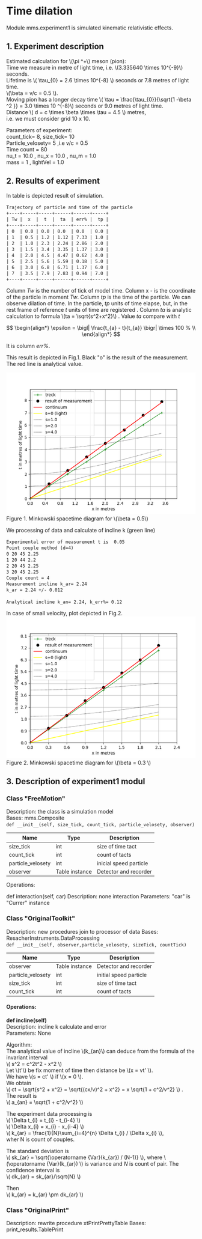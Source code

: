 # Time dilation
Module mms.experiment1 is simulated kinematic relativistic effects.
  
## 1. Experiment description  
Estimated calculation for \\(\pi ^+\\) meson (pion):  
 Time we measure in metre of light time, i.e. \\(3.335640 \times 10^{-9}\\) seconds.  
 Lifetime is \\( \tau_{0} =  2.6 \times 10^{-8} \\) seconds or  7.8  metres of light time.     
 \\(\beta = v/c = 0.5  \\).  
 Moving pion has a longer decay time \\( \tau =  \frac{\tau_{0}}{\sqrt{1 -\beta ^2 }}  = 3.0 \times 10 ^{-8}\\)  seconds or  9.0  metres of light time.  
 Distance \\( d =  c \times \beta \times \tau  = 4.5 \\) metres,  
 i.e. we must consider grid 10 x 10.
  
Parameters of experiment:  
count_tick= 8, size_tick= 10  
Particle_velosety= 5 ,i.e v/c = 0.5  
Time count = 80  
nu_t = 10.0 , nu_x = 10.0 , nu_m = 1.0  
mass = 1 , lightVel = 1.0  
  
  
## 2. Results of experiment
In table is depicted result of simulation.  
  
```
Trajectory of particle and time of the particle
+----+-----+-----+------+------+-----+
| Tw |  x  |  t  |  ta  | err% |  tp |
+----+-----+-----+------+------+-----+
| 0  | 0.0 | 0.0 | 0.0  | 0.0  | 0.0 |
| 1  | 0.5 | 1.2 | 1.12 | 7.33 | 1.0 |
| 2  | 1.0 | 2.3 | 2.24 | 2.86 | 2.0 |
| 3  | 1.5 | 3.4 | 3.35 | 1.37 | 3.0 |
| 4  | 2.0 | 4.5 | 4.47 | 0.62 | 4.0 |
| 5  | 2.5 | 5.6 | 5.59 | 0.18 | 5.0 |
| 6  | 3.0 | 6.8 | 6.71 | 1.37 | 6.0 |
| 7  | 3.5 | 7.9 | 7.83 | 0.94 | 7.0 |
+----+-----+-----+------+------+-----+
```
  
Column *Tw* is the number of tick of model time.  Column x - is the coordinate of the particle in moment *Tw*. Column *tp* is the time of the particle.  We can observe dilation of time. In the particle, *tp* units of time elapse, but, in the rest frame of reference *t* units of time are registered . Column *ta* is analytic calculation to formula \\(ta = \sqrt{s^2+x^2}\\) . 
Value *ta* compare with *t*  
  
$$
\begin{align*} 
\epsilon =  \bigl| \frac{t_{a} - t}{t_{a}} \bigr| \times 100 % \\
\end{align*}  
$$  
  
It is column *err%*.  
  
This result is depicted in Fig.1. Black "o" is the result of the measurement. The red line is analytical value.   


![Fig1](Fig3-1-1.png)  
Figure 1. Minkowski spacetime diagram for \\(\beta  =  0.5\\)    

We processing of data and calculate of incline k (green line)  
  
```
Experimental error of measurement t is  0.05
Point couple method (d=4)
0 20 45 2.25
1 20 44 2.2
2 20 45 2.25
3 20 45 2.25
Couple count = 4
Measurement incline k_ar= 2.24
k_ar = 2.24 +/- 0.012

Analytical incline k_an= 2.24, k_err%= 0.12  

```  

In case of small velocity, plot depicted in Fig.2.
![Fig2](Fig3-1-2.png)  
Figure 2. Minkowski spacetime diagram for \\(\beta =  0.3 \\)    
  
  
## 3. Description of experiment1 modul
  
### Class "FreeMotion"  

Description: the class is a simulation model  
Bases: mms.Composite   
`def __init__(self, size_tick, count_tick, particle_velosety, observer)`  
  
Name | Type | Description  
---- | ---- | ----------- 
size_tick | int | size of time tact
count_tick | int | count of tacts
particle_velosety | int | inicial speed particle
observer | Table instance | Detector and recorder


Operations:

def interaction(self, car)
Description: none interaction
Parameters: "car" is "Currer" instance  

### Class "OriginalToolkit"

Description: new procedures join to processor of data
Bases: ResacherInstruments.DataProcessing  
`def __init__(self, observer,particle_velosety, sizeTick, countTick)`  
  
Name | Type | Description  
---- | ---- | ----------- 
observer | Table instance | Detector and recorder
particle_velosety | int | initial speed particle
size_tick | int | size of time tact
count_tick | int | count of tacts
  
#### Operations:      
**def incline(self)**  
Description: incline k calculate and error  
Parameters: None  
  
Algorithm:  
The analytical value of incline \\(k_{an}\\) can deduce from the formula of the invariant interval  
\\( s^2 = c^2t^2 - x^2  \\)  
Let \\(t'\\) be fix moment of time then distance be \\(x = vt' \\).  
We have \\(s = ct' \\) if \\(x = 0 \\).  
We obtain    
\\( ct = \sqrt{s^2 + x^2} = \sqrt{(cx/v)^2 + x^2} = x \sqrt{1 + c^2/v^2} \\) .  
The result is  
\\( a_{an} = \sqrt{1 + c^2/v^2} \\)  
  
The experiment data processing is  
\\( \Delta t_{i} = t_{i} - t_{i-4}  \\)  
\\( \Delta x_{i} = x_{i} - x_{i-4}  \\)  
\\( k_{ar} = \frac{1}{N}\sum_{i=4}^{n} \Delta t_{i} / \Delta x_{i} \\),  
wher N is count of couples.  

The standard deviation is  
\\( sk_{ar} = \sqrt{\operatorname {Var}(k_{ar}) / (N-1)} \\), where \\(\operatorname {Var}(k_{ar}) \\)  is  variance and *N* is count of pair. 
The confidence interval is  
\\( dk_{ar} = sk_{ar}/\sqrt{N} \\)  
  
Then  
\\( k_{ar} = k_{ar} \pm dk_{ar} \\)  

### Class "OriginalPrint"
Description: rewrite procedure xtPrintPrettyTable
Bases: print_results.TablePrint
